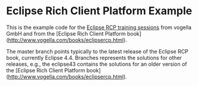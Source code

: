 Eclipse Rich Client Platform Example
====================================

This is the example code for the [Eclipse RCP training sessions](http://www.vogella.com/training/eclipse/eclipsercp.html) from vogella GmbH and from the [Eclipse Rich Client Platform book] (http://www.vogella.com/books/eclipsercp.html).

The master branch points typically to the latest release of the Eclipse RCP book, currently Eclipse 4.4. Branches represents the solutions for other releases, e.g., the eclipse43 contains the solutions for an older version of the  [Eclipse Rich Client Platform book] (http://www.vogella.com/books/eclipsercp.html).


